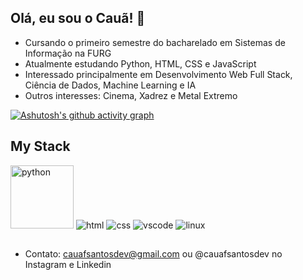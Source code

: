 ## Olá, eu sou o Cauã! 👋


- Cursando o primeiro semestre do bacharelado em Sistemas de Informação na FURG
- Atualmente estudando Python, HTML, CSS e JavaScript
- Interessado principalmente em Desenvolvimento Web Full Stack, Ciência de Dados, Machine Learning e IA
- Outros interesses: Cinema, Xadrez e Metal Extremo

[![Ashutosh's github activity graph](https://github-readme-activity-graph.vercel.app/graph?username=cauafsantosdev8&bg_color=000000&color=B8860B&line=FFD700&point=FFFFFF&area=true&hide_border=true)](https://github.com/ashutosh00710/github-readme-activity-graph)


## My Stack

<div>
    <img src="https://img.shields.io/badge/Python-14354C?style=for-the-badge&logo=python&logoColor=white" alt="python" width="101">
    <img src="https://img.shields.io/badge/HTML5-E34F26?style=for-the-badge&logo=html5&logoColor=white" alt="html">
    <img src="https://img.shields.io/badge/CSS3-1572B6?style=for-the-badge&logo=css3&logoColor=white" alt="css">
    <img src="https://img.shields.io/badge/vscode-14354C?style=for-the-badge&logo=vscode&logoColor=white&bgcolor=darkblue" alt="vscode">
    <img src="https://img.shields.io/badge/linux-2E2E2E?style=for-the-badge&logo=vscode&logoColor=white" alt="linux">
</div>
  
##
- Contato: cauafsantosdev@gmail.com ou @cauafsantosdev no Instagram e Linkedin
